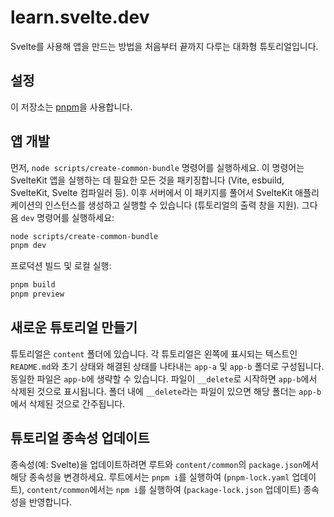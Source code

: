 # learn.svelte.dev

Svelte를 사용해 앱을 만드는 방법을 처음부터 끝까지 다루는 대화형 튜토리얼입니다.

## 설정

이 저장소는 [pnpm](https://pnpm.io/)을 사용합니다.

## 앱 개발

먼저, `node scripts/create-common-bundle` 명령어를 실행하세요. 이 명령어는 SvelteKit 앱을 실행하는 데 필요한 모든 것을 패키징합니다 (Vite, esbuild, SvelteKit, Svelte 컴파일러 등). 이후 서버에서 이 패키지를 풀어서 SvelteKit 애플리케이션의 인스턴스를 생성하고 실행할 수 있습니다 (튜토리얼의 출력 창을 지원). 그다음 `dev` 명령어를 실행하세요:

```bash
node scripts/create-common-bundle
pnpm dev
```

프로덕션 빌드 및 로컬 실행:

```bash
pnpm build
pnpm preview
```

## 새로운 튜토리얼 만들기

튜토리얼은 `content` 폴더에 있습니다. 각 튜토리얼은 왼쪽에 표시되는 텍스트인 `README.md`와 초기 상태와 해결된 상태를 나타내는 `app-a` 및 `app-b` 폴더로 구성됩니다. 동일한 파일은 `app-b`에 생략할 수 있습니다. 파일이 `__delete`로 시작하면 `app-b`에서 삭제된 것으로 표시됩니다. 폴더 내에 `__delete`라는 파일이 있으면 해당 폴더는 `app-b`에서 삭제된 것으로 간주됩니다.

## 튜토리얼 종속성 업데이트

종속성(예: Svelte)을 업데이트하려면 루트와 `content/common`의 `package.json`에서 해당 종속성을 변경하세요. 루트에서는 `pnpm i`를 실행하여 (`pnpm-lock.yaml` 업데이트), `content/common`에서는 `npm i`를 실행하여 (`package-lock.json` 업데이트) 종속성을 반영합니다.

